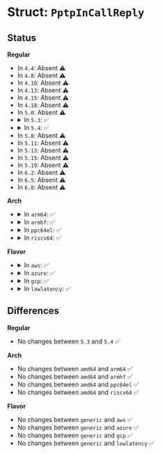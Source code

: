 # Struct: <code>PptpInCallReply</code>

## Status
<b>Regular</b>
<ul>
<li>
In <code>4.4</code>: Absent ⚠️
</li>
<li>
In <code>4.8</code>: Absent ⚠️
</li>
<li>
In <code>4.10</code>: Absent ⚠️
</li>
<li>
In <code>4.13</code>: Absent ⚠️
</li>
<li>
In <code>4.15</code>: Absent ⚠️
</li>
<li>
In <code>4.18</code>: Absent ⚠️
</li>
<li>
In <code>5.0</code>: Absent ⚠️
</li>
<li>
<details>
<summary>In <code>5.3</code>: ✅</summary>

```c
struct PptpInCallReply {
    __be16 callID;
    __be16 peersCallID;
    __u8 resultCode;
    __u8 generalErrorCode;
    __be16 packetWindow;
    __be16 packetProcDelay;
    __u16 reserved;
};
```
</details>
</li>
<li>
<details>
<summary>In <code>5.4</code>: ✅</summary>

```c
struct PptpInCallReply {
    __be16 callID;
    __be16 peersCallID;
    __u8 resultCode;
    __u8 generalErrorCode;
    __be16 packetWindow;
    __be16 packetProcDelay;
    __u16 reserved;
};
```
</details>
</li>
<li>
In <code>5.8</code>: Absent ⚠️
</li>
<li>
In <code>5.11</code>: Absent ⚠️
</li>
<li>
In <code>5.13</code>: Absent ⚠️
</li>
<li>
In <code>5.15</code>: Absent ⚠️
</li>
<li>
In <code>5.19</code>: Absent ⚠️
</li>
<li>
In <code>6.2</code>: Absent ⚠️
</li>
<li>
In <code>6.5</code>: Absent ⚠️
</li>
<li>
In <code>6.8</code>: Absent ⚠️
</li>
</ul>
<b>Arch</b>
<ul>
<li>
<details>
<summary>In <code>arm64</code>: ✅</summary>

```c
struct PptpInCallReply {
    __be16 callID;
    __be16 peersCallID;
    __u8 resultCode;
    __u8 generalErrorCode;
    __be16 packetWindow;
    __be16 packetProcDelay;
    __u16 reserved;
};
```
</details>
</li>
<li>
<details>
<summary>In <code>armhf</code>: ✅</summary>

```c
struct PptpInCallReply {
    __be16 callID;
    __be16 peersCallID;
    __u8 resultCode;
    __u8 generalErrorCode;
    __be16 packetWindow;
    __be16 packetProcDelay;
    __u16 reserved;
};
```
</details>
</li>
<li>
<details>
<summary>In <code>ppc64el</code>: ✅</summary>

```c
struct PptpInCallReply {
    __be16 callID;
    __be16 peersCallID;
    __u8 resultCode;
    __u8 generalErrorCode;
    __be16 packetWindow;
    __be16 packetProcDelay;
    __u16 reserved;
};
```
</details>
</li>
<li>
<details>
<summary>In <code>riscv64</code>: ✅</summary>

```c
struct PptpInCallReply {
    __be16 callID;
    __be16 peersCallID;
    __u8 resultCode;
    __u8 generalErrorCode;
    __be16 packetWindow;
    __be16 packetProcDelay;
    __u16 reserved;
};
```
</details>
</li>
</ul>
<b>Flavor</b>
<ul>
<li>
<details>
<summary>In <code>aws</code>: ✅</summary>

```c
struct PptpInCallReply {
    __be16 callID;
    __be16 peersCallID;
    __u8 resultCode;
    __u8 generalErrorCode;
    __be16 packetWindow;
    __be16 packetProcDelay;
    __u16 reserved;
};
```
</details>
</li>
<li>
<details>
<summary>In <code>azure</code>: ✅</summary>

```c
struct PptpInCallReply {
    __be16 callID;
    __be16 peersCallID;
    __u8 resultCode;
    __u8 generalErrorCode;
    __be16 packetWindow;
    __be16 packetProcDelay;
    __u16 reserved;
};
```
</details>
</li>
<li>
<details>
<summary>In <code>gcp</code>: ✅</summary>

```c
struct PptpInCallReply {
    __be16 callID;
    __be16 peersCallID;
    __u8 resultCode;
    __u8 generalErrorCode;
    __be16 packetWindow;
    __be16 packetProcDelay;
    __u16 reserved;
};
```
</details>
</li>
<li>
<details>
<summary>In <code>lowlatency</code>: ✅</summary>

```c
struct PptpInCallReply {
    __be16 callID;
    __be16 peersCallID;
    __u8 resultCode;
    __u8 generalErrorCode;
    __be16 packetWindow;
    __be16 packetProcDelay;
    __u16 reserved;
};
```
</details>
</li>
</ul>

## Differences
<b>Regular</b>
<ul>
<li>
No changes between <code>5.3</code> and <code>5.4</code> ✅
</li>
</ul>
<b>Arch</b>
<ul>
<li>
No changes between <code>amd64</code> and <code>arm64</code> ✅
</li>
<li>
No changes between <code>amd64</code> and <code>armhf</code> ✅
</li>
<li>
No changes between <code>amd64</code> and <code>ppc64el</code> ✅
</li>
<li>
No changes between <code>amd64</code> and <code>riscv64</code> ✅
</li>
</ul>
<b>Flavor</b>
<ul>
<li>
No changes between <code>generic</code> and <code>aws</code> ✅
</li>
<li>
No changes between <code>generic</code> and <code>azure</code> ✅
</li>
<li>
No changes between <code>generic</code> and <code>gcp</code> ✅
</li>
<li>
No changes between <code>generic</code> and <code>lowlatency</code> ✅
</li>
</ul>
